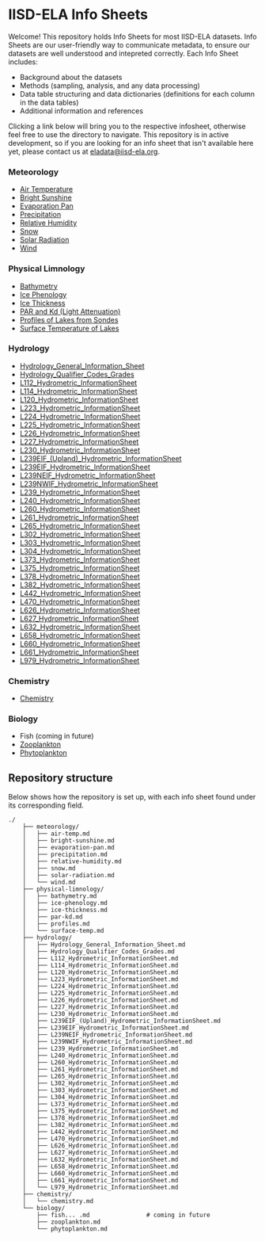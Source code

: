 # IISD-ELA Info Sheets

Welcome! This repository holds Info Sheets for most IISD-ELA datasets. Info Sheets are our user-friendly way to communicate metadata, to ensure our datasets are well understood and intepreted correctly. Each Info Sheet includes:
- Background about the datasets
- Methods (sampling, analysis, and any data processing)
- Data table structuring and data dictionaries (definitions for each column in the data tables)
- Additional information and references

Clicking a link below will bring you to the respective infosheet, otherwise feel free to use the directory to navigate. This repository is in active development, so if you are looking for an info sheet that isn't available here yet, please contact us at eladata@iisd-ela.org.

### Meteorology
- [Air Temperature](meteorology/air-temperature.md)
- [Bright Sunshine](meteorology/bright-sunshine.md)
- [Evaporation Pan](meteorology/evaporation-pan.md)
- [Precipitation](meteorology/precipitation.md)
- [Relative Humidity](meteorology/relative-humidity.md)
- [Snow](meteorology/snow.md)
- [Solar Radiation](meteorology/solar-radiation.md)
- [Wind](meteorology/wind.md)

### Physical Limnology
- [Bathymetry](physical-limnology/bathymetry.md)
- [Ice Phenology](physical-limnology/ice-phenology.md)
- [Ice Thickness](physical-limnology/ice-thickness.md)
- [PAR and Kd (Light Attenuation)](physical-limnology/par-kd.md)
- [Profiles of Lakes from Sondes](physical-limnology/profiles.md)
- [Surface Temperature of Lakes](physical-limnology/surface-temp.md)

### Hydrology
- [Hydrology_General_Information_Sheet](hydrology/Hydrology_General_Information_Sheet.md)
- [Hydrology_Qualifier_Codes_Grades](hydrology/Hydrology_Qualifier_Codes_Grades.md)
- [L112_Hydrometric_InformationSheet](hydrology/L112_Hydrometric_InformationSheet.md)
- [L114_Hydrometric_InformationSheet](hydrology/L114_Hydrometric_InformationSheet.md)
- [L120_Hydrometric_InformationSheet](hydrology/L120_Hydrometric_InformationSheet.md)
- [L223_Hydrometric_InformationSheet](hydrology/L223_Hydrometric_InformationSheet.md)
- [L224_Hydrometric_InformationSheet](hydrology/L224_Hydrometric_InformationSheet.md)
- [L225_Hydrometric_InformationSheet](hydrology/L225_Hydrometric_InformationSheet.md)
- [L226_Hydrometric_InformationSheet](hydrology/L226_Hydrometric_InformationSheet.md)
- [L227_Hydrometric_InformationSheet](hydrology/L227_Hydrometric_InformationSheet.md)
- [L230_Hydrometric_InformationSheet](hydrology/L230_Hydrometric_InformationSheet.md)
- [L239EIF_(Upland)_Hydrometric_InformationSheet](hydrology/L239EIF_(Upland)_Hydrometric_InformationSheet.md)
- [L239EIF_Hydrometric_InformationSheet](hydrology/L239EIF_Hydrometric_InformationSheet.md)
- [L239NEIF_Hydrometric_InformationSheet](hydrology/L239NEIF_Hydrometric_InformationSheet.md)
- [L239NWIF_Hydrometric_InformationSheet](hydrology/L239NWIF_Hydrometric_InformationSheet.md)
- [L239_Hydrometric_InformationSheet](hydrology/L239_Hydrometric_InformationSheet.md)
- [L240_Hydrometric_InformationSheet](hydrology/L240_Hydrometric_InformationSheet.md)
- [L260_Hydrometric_InformationSheet](hydrology/L260_Hydrometric_InformationSheet.md)
- [L261_Hydrometric_InformationSheet](hydrology/L261_Hydrometric_InformationSheet.md)
- [L265_Hydrometric_InformationSheet](hydrology/L265_Hydrometric_InformationSheet.md)
- [L302_Hydrometric_InformationSheet](hydrology/L302_Hydrometric_InformationSheet.md)
- [L303_Hydrometric_InformationSheet](hydrology/L303_Hydrometric_InformationSheet.md)
- [L304_Hydrometric_InformationSheet](hydrology/L304_Hydrometric_InformationSheet.md)
- [L373_Hydrometric_InformationSheet](hydrology/L373_Hydrometric_InformationSheet.md)
- [L375_Hydrometric_InformationSheet](hydrology/L375_Hydrometric_InformationSheet.md)
- [L378_Hydrometric_InformationSheet](hydrology/L378_Hydrometric_InformationSheet.md)
- [L382_Hydrometric_InformationSheet](hydrology/L382_Hydrometric_InformationSheet.md)
- [L442_Hydrometric_InformationSheet](hydrology/L442_Hydrometric_InformationSheet.md)
- [L470_Hydrometric_InformationSheet](hydrology/L470_Hydrometric_InformationSheet.md)
- [L626_Hydrometric_InformationSheet](hydrology/L626_Hydrometric_InformationSheet.md)
- [L627_Hydrometric_InformationSheet](hydrology/L627_Hydrometric_InformationSheet.md)
- [L632_Hydrometric_InformationSheet](hydrology/L632_Hydrometric_InformationSheet.md)
- [L658_Hydrometric_InformationSheet](hydrology/L658_Hydrometric_InformationSheet.md)
- [L660_Hydrometric_InformationSheet](hydrology/L660_Hydrometric_InformationSheet.md)
- [L661_Hydrometric_InformationSheet](hydrology/L661_Hydrometric_InformationSheet.md)
- [L979_Hydrometric_InformationSheet](hydrology/L979_Hydrometric_InformationSheet.md)

### Chemistry
- [Chemistry](chemistry/chemistry.md)

### Biology
<!-- - [Fish Recapture](biology/fish-recap.md)
- [Fish Telemetry](biology/fish-other.md) -->
- Fish (coming in future)
- [Zooplankton](biology/zooplankton.md)
- [Phytoplankton](biology/phytoplankton.md)


## Repository structure
Below shows how the repository is set up, with each info sheet found under its corresponding field.

```
./
    ├── meteorology/
    │   ├── air-temp.md
    │   ├── bright-sunshine.md
    │   ├── evaporation-pan.md
    │   ├── precipitation.md
    │   ├── relative-humidity.md
    │   ├── snow.md
    │   ├── solar-radiation.md
    │   └── wind.md
    ├── physical-limnology/
    │   ├── bathymetry.md
    │   ├── ice-phenology.md
    │   ├── ice-thickness.md
    │   ├── par-kd.md
    │   ├── profiles.md
    │   └── surface-temp.md
    ├── hydrology/
    │   ├── Hydrology_General_Information_Sheet.md
    │   ├── Hydrology_Qualifier_Codes_Grades.md
    │   ├── L112_Hydrometric_InformationSheet.md
    │   ├── L114_Hydrometric_InformationSheet.md
    │   ├── L120_Hydrometric_InformationSheet.md
    │   ├── L223_Hydrometric_InformationSheet.md
    │   ├── L224_Hydrometric_InformationSheet.md
    │   ├── L225_Hydrometric_InformationSheet.md
    │   ├── L226_Hydrometric_InformationSheet.md
    │   ├── L227_Hydrometric_InformationSheet.md
    │   ├── L230_Hydrometric_InformationSheet.md
    │   ├── L239EIF_(Upland)_Hydrometric_InformationSheet.md
    │   ├── L239EIF_Hydrometric_InformationSheet.md
    │   ├── L239NEIF_Hydrometric_InformationSheet.md
    │   ├── L239NWIF_Hydrometric_InformationSheet.md
    │   ├── L239_Hydrometric_InformationSheet.md
    │   ├── L240_Hydrometric_InformationSheet.md
    │   ├── L260_Hydrometric_InformationSheet.md
    │   ├── L261_Hydrometric_InformationSheet.md
    │   ├── L265_Hydrometric_InformationSheet.md
    │   ├── L302_Hydrometric_InformationSheet.md
    │   ├── L303_Hydrometric_InformationSheet.md
    │   ├── L304_Hydrometric_InformationSheet.md
    │   ├── L373_Hydrometric_InformationSheet.md
    │   ├── L375_Hydrometric_InformationSheet.md
    │   ├── L378_Hydrometric_InformationSheet.md
    │   ├── L382_Hydrometric_InformationSheet.md
    │   ├── L442_Hydrometric_InformationSheet.md
    │   ├── L470_Hydrometric_InformationSheet.md
    │   ├── L626_Hydrometric_InformationSheet.md
    │   ├── L627_Hydrometric_InformationSheet.md
    │   ├── L632_Hydrometric_InformationSheet.md
    │   ├── L658_Hydrometric_InformationSheet.md
    │   ├── L660_Hydrometric_InformationSheet.md
    │   ├── L661_Hydrometric_InformationSheet.md
    │   └── L979_Hydrometric_InformationSheet.md
    ├── chemistry/
    │   └── chemistry.md   
    └── biology/
        ├── fish... .md                # coming in future
        ├── zooplankton.md         
        └── phytoplankton.md

```



